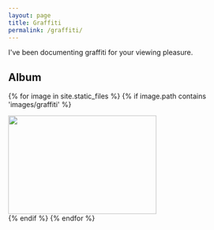 ```yaml
---
layout: page
title: Graffiti
permalink: /graffiti/
---
```


I've been documenting graffiti for your viewing pleasure.

## Album

{% for image in site.static_files %}
    {% if image.path contains 'images/graffiti' %}
<div class="image">
    <a target="_blank" href="{{ site.baseurl }}{{ image.path }}">
        <img src="{{ site.baseurl }}{{ image.path }}" width="300" height="200">
    </a>
</div>
    {% endif %}
{% endfor %}